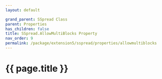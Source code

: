 ```yaml
---
layout: default

grand_parent: SSpread Class
parent: Properties
has_children: false
title: SSpread.AllowMultiBlocks Property
nav_order: 9
permalink: /package/extension5/sspread/properties/allowmultiblocks
---
```

# {{ page.title }}
